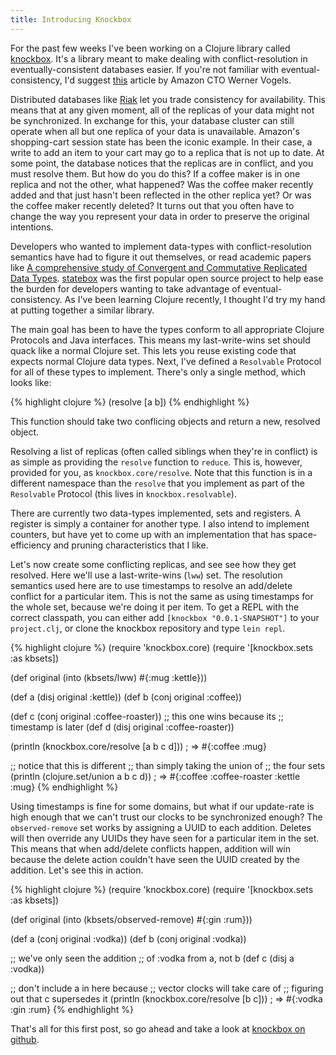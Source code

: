 ```yaml
---
title: Introducing Knockbox
---
```


For the past few weeks I've been working on a Clojure
library called [knockbox](https://github.com/reiddraper/knockbox).
It's a library meant to make dealing with conflict-resolution
in eventually-consistent databases easier. If you're not familiar
with eventual-consistency, I'd suggest
[this](http://www.allthingsdistributed.com/2008/12/eventually_consistent.html) article
by Amazon CTO Werner Vogels.

Distributed databases like [Riak](https://github.com/basho/riak) let you trade
consistency for availability. This means that at any given moment,
all of the replicas of your data might not be synchronized.
In exchange for this, your database cluster can still operate when
all but one replica of your data is unavailable. Amazon's shopping-cart
session state has been the iconic example. In their case, a write to add an
item to your cart may go to a replica that is not up to date. At some point,
the database notices that the replicas are in conflict, and you must resolve them.
But how do you do this? If a coffee maker is in one replica and not the other, what happened?
Was the coffee maker recently added and that just hasn't been reflected in the other replica yet?
Or was the coffee maker recently deleted? It turns out that you often have to change the
way you represent your data in order to preserve the original intentions.

Developers who wanted to implement data-types with conflict-resolution semantics
have had to figure it out themselves, or read academic papers like
[A comprehensive study of Convergent and Commutative Replicated Data Types](http://hal.archives-ouvertes.fr/inria-00555588/).
[statebox](https://github.com/mochi/statebox) was the first popular open source
project to help ease the burden for developers wanting to take advantage of
eventual-consistency. As I've been learning Clojure recently, I thought
I'd try my hand at putting together a similar library.

The main goal has been to have the types conform to all appropriate
Clojure Protocols and Java interfaces. This means my last-write-wins
set should quack like a normal Clojure set. This lets you reuse existing
code that expects normal Clojure data types. Next, I've defined
a `Resolvable` Protocol for all of these types to implement. There's
only a single method, which looks like:

{% highlight clojure %}
(resolve [a b])
{% endhighlight %}

This function should take two conflicing objects and return a new,
resolved object.

Resolving a list of replicas (often called siblings when they're in conflict)
is as simple as providing the `resolve` function to `reduce`. This is, however,
provided for you, as `knockbox.core/resolve`. Note that this function is in
a different namespace than the `resolve` that you implement as part of
the `Resolvable` Protocol (this lives in `knockbox.resolvable`).

There are currently two data-types implemented, sets and registers.
A register is simply a container for another type. I also intend to
implement counters, but have yet to come up with an implementation
that has space-efficiency and pruning characteristics that I like.

Let's now create some conflicting replicas, and see see how they
get resolved. Here we'll use a last-write-wins (`lww`) set. The resolution
semantics used here are to use timestamps to resolve an add/delete
conflict for a particular item. This is not the same as using
timestamps for the whole set, because we're doing it per
item. To get a REPL with the correct classpath, you
can either add `[knockbox "0.0.1-SNAPSHOT"]` to your `project.clj`,
or clone the knockbox repository and type `lein repl`.

{% highlight clojure %}
(require 'knockbox.core)
(require '[knockbox.sets :as kbsets])

(def original (into (kbsets/lww) #{:mug :kettle}))

(def a (disj original :kettle))
(def b (conj original :coffee))

(def c (conj original :coffee-roaster))
;; this one wins because its
;; timestamp is later
(def d (disj original :coffee-roaster))

(println (knockbox.core/resolve [a b c d]))
; => #{:coffee :mug}

;; notice that this is different
;; than simply taking the union of
;; the four sets
(println (clojure.set/union a b c d))
; => #{:coffee :coffee-roaster :kettle :mug}
{% endhighlight %}

Using timestamps is fine for some domains, but what if our update-rate is high
enough that we can't trust our clocks to be synchronized enough? The
`observed-remove` set works by assigning a UUID to each addition. Deletes
will then override any UUIDs they have seen for a particular item in the set.
This means that when add/delete conflicts happen, addition will win because
the delete action couldn't have seen the UUID created by the addition. Let's
see this in action.

{% highlight clojure %}
(require 'knockbox.core)
(require '[knockbox.sets :as kbsets])

(def original (into (kbsets/observed-remove) #{:gin :rum}))

(def a (conj original :vodka))
(def b (conj original :vodka))

;; we've only seen the addition
;; of :vodka from a, not b
(def c (disj a :vodka))

;; don't include a in here because
;; vector clocks will take care of
;; figuring out that c supersedes it
(println (knockbox.core/resolve [b c]))
; => #{:vodka :gin :rum}
{% endhighlight %}

That's all for this first post, so go ahead and take a look
at [knockbox on github](https://github.com/reiddraper/knockbox).
